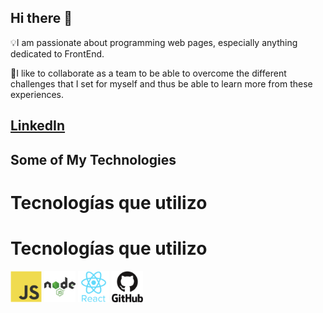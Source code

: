 ## Hi there 👋

💡I am passionate about programming web pages, especially anything dedicated to FrontEnd.

🤝I like to collaborate as a team to be able to overcome the different challenges that I set for myself and thus be able to learn more from these experiences.

## [LinkedIn](https://www.linkedin.com/in/ian-mart%C3%ADnez-25265b267/")

## Some of My Technologies
# Tecnologías que utilizo

# Tecnologías que utilizo

<img src="https://raw.githubusercontent.com/devicons/devicon/master/icons/javascript/javascript-original.svg" alt="JavaScript" width="50" height="50"/>
<img src="https://raw.githubusercontent.com/devicons/devicon/master/icons/nodejs/nodejs-original-wordmark.svg" alt="Node.js" width="50" height="50"/>
<img src="https://raw.githubusercontent.com/devicons/devicon/master/icons/react/react-original-wordmark.svg" alt="React" width="50" height="50"/>
<img src="https://raw.githubusercontent.com/devicons/devicon/master/icons/github/github-original-wordmark.svg" alt="GitHub" width="50" height="50"/>
